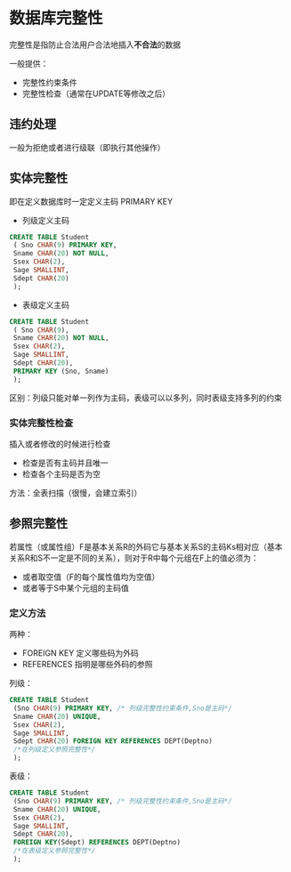 # 数据库完整性

完整性是指防止合法用户合法地插入**不合法**的数据

一般提供：

- 完整性约束条件
- 完整性检查（通常在UPDATE等修改之后）

## 违约处理

一般为拒绝或者进行级联（即执行其他操作）

## 实体完整性

即在定义数据库时一定定义主码 PRIMARY KEY

- 列级定义主码

```SQL
CREATE TABLE Student
 ( Sno CHAR(9) PRIMARY KEY,
 Sname CHAR(20) NOT NULL,
 Ssex CHAR(2),
 Sage SMALLINT,
 Sdept CHAR(20)
 );
 ```

- 表级定义主码

```SQL
CREATE TABLE Student
 ( Sno CHAR(9),
 Sname CHAR(20) NOT NULL,
 Ssex CHAR(2),
 Sage SMALLINT,
 Sdept CHAR(20),
 PRIMARY KEY (Sno, Sname)
 );
```

区别：列级只能对单一列作为主码，表级可以以多列，同时表级支持多列的约束

### 实体完整性检查

插入或者修改的时候进行检查

- 检查是否有主码并且唯一
- 检查各个主码是否为空

方法：全表扫描（很慢，会建立索引）

## 参照完整性

若属性（或属性组）F是基本关系R的外码它与基本关系S的主码Ks相对应（基本关系R和S不一定是不同的关系），则对于R中每个元组在F上的值必须为：

- 或者取空值（F的每个属性值均为空值）
- 或者等于S中某个元组的主码值

### 定义方法

两种：

- FOREIGN KEY 定义哪些码为外码
- REFERENCES 指明是哪些外码的参照

列级：

```SQL
CREATE TABLE Student
 (Sno CHAR(9) PRIMARY KEY, /* 列级完整性约束条件,Sno是主码*/
 Sname CHAR(20) UNIQUE,
 Ssex CHAR(2),
 Sage SMALLINT,
 Sdept CHAR(20) FOREIGN KEY REFERENCES DEPT(Deptno)
 /*在列级定义参照完整性*/
 );
```

表级：

```SQL
CREATE TABLE Student
 (Sno CHAR(9) PRIMARY KEY, /* 列级完整性约束条件,Sno是主码*/
 Sname CHAR(20) UNIQUE,
 Ssex CHAR(2),
 Sage SMALLINT,
 Sdept CHAR(20),
 FOREIGN KEY(Sdept) REFERENCES DEPT(Deptno)
 /*在表级定义参照完整性*/
 );
```

### 



